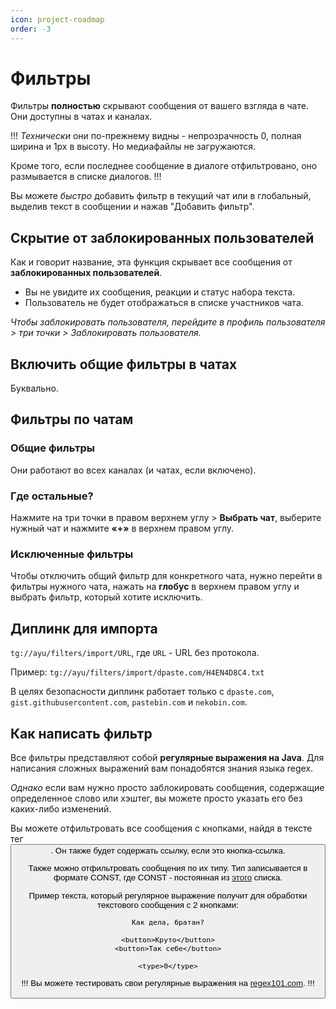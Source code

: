 ```yaml
---
icon: project-roadmap
order: -3
---
```


# Фильтры
Фильтры **полностью** скрывают сообщения от вашего взгляда в чате. Они доступны в чатах и каналах.

!!!
*Технически* они по-прежнему видны - непрозрачность 0, полная ширина и 1px в высоту. Но медиафайлы не загружаются.

Кроме того, если последнее сообщение в диалоге отфильтровано, оно размывается в списке диалогов.
!!!

Вы можете *быстро* добавить фильтр в текущий чат или в глобальный, выделив текст в сообщении и нажав "Добавить фильтр".

## Скрытие от заблокированных пользователей

Как и говорит название, эта функция скрывает все сообщения от **заблокированных пользователей**.

-	Вы не увидите их сообщения, реакции и статус набора текста.
-	Пользователь не будет отображаться в списке участников чата.

*Чтобы заблокировать пользователя, перейдите в профиль пользователя > три точки > Заблокировать пользователя.*

## Включить общие фильтры в чатах

Буквально.

## Фильтры по чатам

### Общие фильтры

Они работают во всех каналах (и чатах, если включено).

### Где остальные?

Нажмите на три точки в правом верхнем углу > **Выбрать чат**, выберите нужный чат и нажмите **«+»** в верхнем правом углу.

### Исключенные фильтры

Чтобы отключить общий фильтр для конкретного чата, нужно перейти в фильтры нужного чата, нажать на **глобус** в верхнем правом углу и выбрать фильтр, который хотите исключить.

## Диплинк для импорта

`tg://ayu/filters/import/URL`, где `URL` - URL без протокола.

Пример: `tg://ayu/filters/import/dpaste.com/H4EN4D8C4.txt`

В целях безопасности диплинк работает только с `dpaste.com`, `gist.githubusercontent.com`, `pastebin.com` и `nekobin.com`.

## Как написать фильтр

Все фильтры представляют собой **регулярные выражения на Java**. Для написания сложных выражений вам понадобятся знания языка regex.

*Однако* если вам нужно просто заблокировать сообщения, содержащие определенное слово или хэштег, вы можете просто указать его без каких-либо изменений.

Вы можете отфильтровать все сообщения с кнопками, найдя в тексте тег <button>. Он также будет содержать ссылку, если это кнопка-ссылка.

Также можно отфильтровать сообщения по их типу. Тип записывается в формате <type>CONST</type>, где CONST - постоянная из [этого](https://github.com/DrKLO/Telegram/blob/d62d2ed5ec2e1c565f771edce40f8340ab085a9b/TMessagesProj/src/main/java/org/telegram/messenger/MessageObject.java#L101) списка.

Пример текста, который регулярное выражение получит для обработки текстового сообщения с 2 кнопками:

```
Как дела, братан?

<button>Круто</button>
<button>Так себе</button>

<type>0</type>
```


!!!
Вы можете тестировать свои регулярные выражения на [regex101.com](https://regex101.com).
!!!
